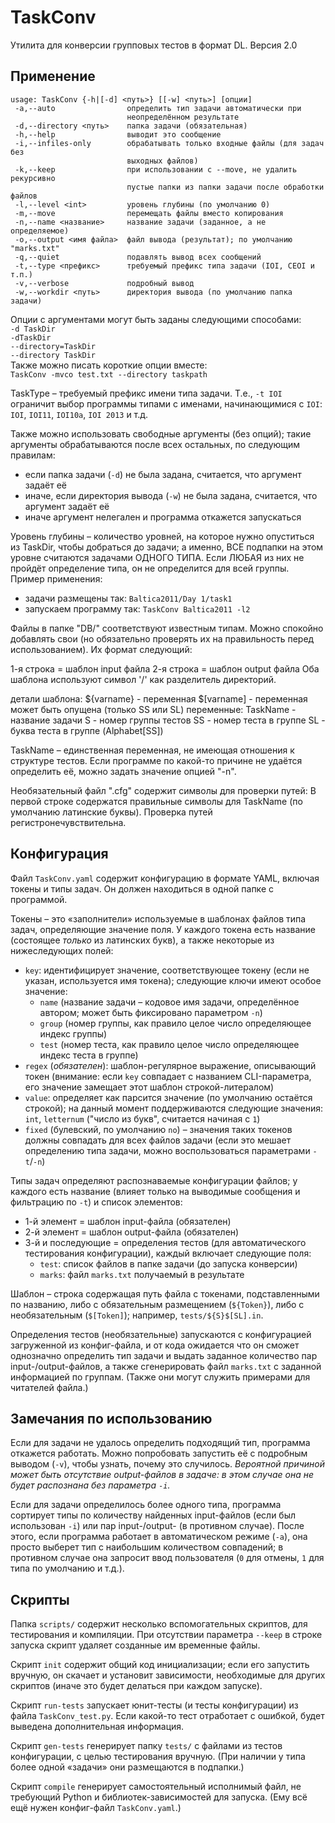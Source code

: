 # TaskConv

Утилита для конверсии групповых тестов в формат DL.
Версия 2.0

## Применение

```
usage: TaskConv {-h|[-d] <путь>} [[-w] <путь>] [опции]
 -a,--auto                определить тип задачи автоматически при
                          неопределённом результате
 -d,--directory <путь>    папка задачи (обязательная)
 -h,--help                выводит это сообщение
 -i,--infiles-only        обрабатывать только входные файлы (для задач без
                          выходных файлов)
 -k,--keep                при использовании с --move, не удалить рекурсивно
                          пустые папки из папки задачи после обработки файлов
 -l,--level <int>         уровень глубины (по умолчанию 0)
 -m,--move                перемещать файлы вместо копирования
 -n,--name <название>     название задачи (заданное, а не определяемое)
 -o,--output <имя файла>  файл вывода (результат); по умолчанию "marks.txt"
 -q,--quiet               подавлять вывод всех сообщений
 -t,--type <префикс>      требуемый префикс типа задачи (IOI, CEOI и т.п.)
 -v,--verbose             подробный вывод
 -w,--workdir <путь>      директория вывода (по умолчанию папка задачи)
```

Опции с аргументами могут быть заданы следующими способами:  
`-d TaskDir`  
`-dTaskDir`  
`--directory=TaskDir`  
`--directory TaskDir`  
Также можно писать короткие опции вместе:  
`TaskConv -mvco test.txt --directory taskpath`

TaskType – требуемый префикс имени типа задачи. Т.е., `-t IOI` ограничит выбор программы типами с
именами, начинающимися с `IOI`: `IOI`, `IOI11`, `IOI10a`, `IOI 2013` и т.д.

Также можно использовать свободные аргументы (без опций); такие аргументы обрабатываются после
всех остальных, по следующим правилам:
 * если папка задачи (`-d`) не была задана, считается, что аргумент задаёт её
 * иначе, если директория вывода (`-w`) не была задана, считается, что аргумент задаёт её
 * иначе аргумент нелегален и программа откажется запускаться

Уровень глубины – количество уровней, на которое нужно опуститься из TaskDir, чтобы добраться до
задачи; а именно, ВСЕ подпапки на этом уровне считаются задачами ОДНОГО ТИПА. Если ЛЮБАЯ из них
не пройдёт определение типа, он не определится для всей группы.  
Пример применения:
 * задачи размещены так: `Baltica2011/Day 1/task1`
 * запускаем программу так: `TaskConv Baltica2011 -l2`


Файлы в папке "DB/" соответствуют известным типам. Можно спокойно добавлять свои (но обязательно
проверять их на правильность перед использованием). Их формат следующий:

1-я строка = шаблон input файла
2-я строка = шаблон output файла
Оба шаблона используют символ '/' как разделитель директорий.

детали шаблона:
	${varname} - переменная
	$[varname] - переменная может быть опущена (только SS или SL)
переменные:
	TaskName - название задачи
	S - номер группы тестов
	SS - номер теста в группе
	SL - буква теста в группе (Alphabet[SS])

TaskName – единственная переменная, не имеющая отношения к структуре тестов.
Если программе по какой-то причине не удаётся определить её, можно задать значение опцией "-n".

Необязательный файл ".cfg" содержит символы для проверки путей:
	В первой строке содержатся правильные символы для TaskName (по умолчанию латинские буквы).
Проверка путей регистронечувствительна.


## Конфигурация

Файл `TaskConv.yaml` содержит конфигурацию в формате YAML, включая токены и типы задач. Он должен
находиться в одной папке с программой.

Токены – это «заполнители» используемые в шаблонах файлов типа задач, определяющие значение поля. У
каждого токена есть название (состоящее *только* из латинских букв), а также некоторые из
нижеследующих полей:
 * `key`: идентифицирует значение, соответствующее токену (если не указан, используется имя токена);
   следующие ключи имеют особое значение:
   - `name` (название задачи – кодовое имя задачи, определённое автором; может быть фиксировано
     параметром `-n`)
   - `group` (номер группы, как правило целое число определяющее индекс группы)
   - `test` (номер теста, как правило целое число определяющее индекс теста в группе)
 * `regex` (*обязателен*): шаблон-регулярное выражение, описывающий токен (внимание: если `key`
   совпадает с названием CLI-параметра, его значение замещает этот шаблон строкой-литералом)
 * `value`: определяет как парсится значение (по умолчанию остаётся строкой); на данный момент
   поддерживаются следующие значения: `int`, `letternum` ("число из букв", считается начиная с `1`)
 * `fixed` (булевский, по умолчанию `no`) – значения таких токенов должны совпадать для всех файлов
   задачи (если это мешает определению типа задачи, можно воспользоваться параметрами `-t`/`-n`)

Типы задач определяют распознаваемые конфигурации файлов; у каждого есть название (влияет только на
выводимые сообщения и фильтрацию по `-t`) и список элементов:
 * 1-й элемент = шаблон input-файла (обязателен)
 * 2-й элемент = шаблон output-файла (обязателен)
 * 3-й и последующие = определения тестов (для автоматического тестирования конфигурации), каждый
   включает следующие поля:
   - `test`: список файлов в папке задачи (до запуска конверсии)
   - `marks`: файл `marks.txt` получаемый в результате

Шаблон – строка содержащая путь файла с токенами, подставленными по названию, либо с обязательным
размещением (`${Token}`), либо с необязательным (`$[Token]`); например, `tests/${S}$[SL].in`.

Определения тестов (необязательные) запускаются с конфигурацией загруженной из конфиг-файла, и от
кода ожидается что он сможет однозначно определить тип задачи и выдать заданное количество пар
input-/output-файлов, а также сгенерировать файл `marks.txt` с заданной информацией по группам.
(Также они могут служить примерами для читателей файла.)


## Замечания по использованию

Если для задачи не удалось определить подходящий тип, программа откажется работать. Можно
попробовать запустить её с подробным выводом (`-v`), чтобы узнать, почему это случилось. _Вероятной
причиной может быть отсутствие output-файлов в задаче: в этом случае она не будет распознана без
параметра `-i`._

Если для задачи определилось более одного типа, программа сортирует типы по количеству найденных
input-файлов (если был использован `-i`) или пар input-/output- (в противном случае). После этого,
если программа работает в автоматическом режиме (`-a`), она просто выберет тип с наибольшим
количеством совпадений; в противном случае она запросит ввод пользователя (`0` для отмены, `1` для
типа по умолчанию и т.д.).


## Скрипты

Папка `scripts/` содержит несколько вспомогательных скриптов, для тестирования и компиляции.
При отсутствии параметра `--keep` в строке запуска скрипт удаляет созданные им временные файлы.

Скрипт `init` содержит общий код инициализации; если его запустить вручную, он скачает и установит
зависимости, необходимые для других скриптов (иначе это будет делаться при каждом запуске).

Скрипт `run-tests` запускает юнит-тесты (и тесты конфигурации) из файла `TaskConv_test.py`. Если
какой-то тест отработает с ошибкой, будет выведена дополнительная информация.

Скрипт `gen-tests` генерирует папку `tests/` с файлами из тестов конфигурации, с целью тестирования
вручную. (При наличии у типа более одной «задачи» они размещаются в подпапки.)

Скрипт `compile` генерирует самостоятельный исполнимый файл, не требующий Python и
библиотек-зависимостей для запуска. (Ему всё ещё нужен конфиг-файл `TaskConv.yaml`.)
